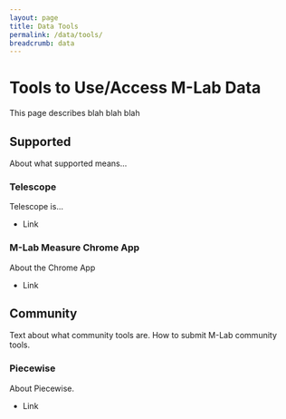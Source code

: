 ```yaml
---
layout: page
title: Data Tools
permalink: /data/tools/
breadcrumb: data
---
```


# Tools to Use/Access M-Lab Data

This page describes blah blah blah

## Supported

About what supported means...

### Telescope

Telescope is...

* Link

### M-Lab Measure Chrome App

About the Chrome App

* Link

## Community

Text about what community tools are. How to submit M-Lab community tools.

### Piecewise

About Piecewise.

* Link
